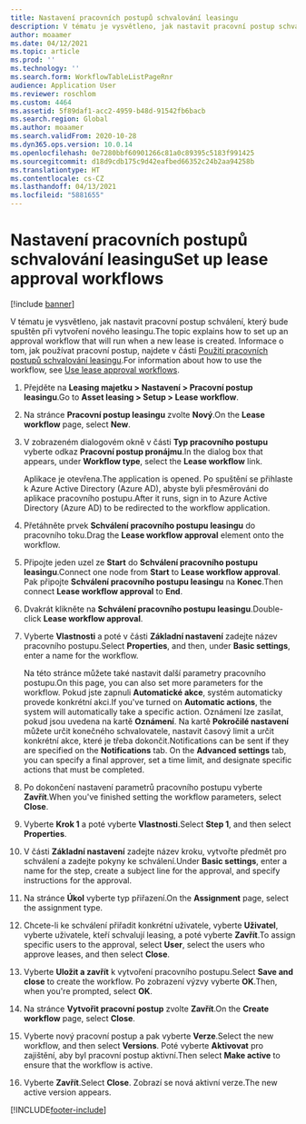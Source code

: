```yaml
---
title: Nastavení pracovních postupů schvalování leasingu
description: V tématu je vysvětleno, jak nastavit pracovní postup schválení, který bude spuštěn při vytvoření nového leasingu.
author: moaamer
ms.date: 04/12/2021
ms.topic: article
ms.prod: ''
ms.technology: ''
ms.search.form: WorkflowTableListPageRnr
audience: Application User
ms.reviewer: roschlom
ms.custom: 4464
ms.assetid: 5f89daf1-acc2-4959-b48d-91542fb6bacb
ms.search.region: Global
ms.author: moaamer
ms.search.validFrom: 2020-10-28
ms.dyn365.ops.version: 10.0.14
ms.openlocfilehash: 0e7280bbf60901266c81a0c89395c5183f991425
ms.sourcegitcommit: d18d9cdb175c9d42eafbed66352c24b2aa94258b
ms.translationtype: HT
ms.contentlocale: cs-CZ
ms.lasthandoff: 04/13/2021
ms.locfileid: "5881655"
---
```

# <a name="set-up-lease-approval-workflows"></a><span data-ttu-id="6d936-103">Nastavení pracovních postupů schvalování leasingu</span><span class="sxs-lookup"><span data-stu-id="6d936-103">Set up lease approval workflows</span></span>

[!include [banner](../includes/banner.md)]

<span data-ttu-id="6d936-104">V tématu je vysvětleno, jak nastavit pracovní postup schválení, který bude spuštěn při vytvoření nového leasingu.</span><span class="sxs-lookup"><span data-stu-id="6d936-104">The topic explains how to set up an approval workflow that will run when a new lease is created.</span></span> <span data-ttu-id="6d936-105">Informace o tom, jak používat pracovní postup, najdete v části [Použití pracovních postupů schvalování leasingu](use-create-lease-wrkflw.md).</span><span class="sxs-lookup"><span data-stu-id="6d936-105">For information about how to use the workflow, see [Use lease approval workflows](use-create-lease-wrkflw.md).</span></span> 

1. <span data-ttu-id="6d936-106">Přejděte na **Leasing majetku \> Nastavení \> Pracovní postup leasingu**.</span><span class="sxs-lookup"><span data-stu-id="6d936-106">Go to **Asset leasing \> Setup \> Lease workflow**.</span></span>
2. <span data-ttu-id="6d936-107">Na stránce **Pracovní postup leasingu** zvolte **Nový**.</span><span class="sxs-lookup"><span data-stu-id="6d936-107">On the **Lease workflow** page, select **New**.</span></span>
3. <span data-ttu-id="6d936-108">V zobrazeném dialogovém okně v části **Typ pracovního postupu** vyberte odkaz **Pracovní postup pronájmu**.</span><span class="sxs-lookup"><span data-stu-id="6d936-108">In the dialog box that appears, under **Workflow type**, select the **Lease workflow** link.</span></span>

    <span data-ttu-id="6d936-109">Aplikace je otevřena.</span><span class="sxs-lookup"><span data-stu-id="6d936-109">The application is opened.</span></span> <span data-ttu-id="6d936-110">Po spuštění se přihlaste k Azure Active Directory (Azure AD), abyste byli přesměrováni do aplikace pracovního postupu.</span><span class="sxs-lookup"><span data-stu-id="6d936-110">After it runs, sign in to Azure Active Directory (Azure AD) to be redirected to the workflow application.</span></span>

4. <span data-ttu-id="6d936-111">Přetáhněte prvek **Schválení pracovního postupu leasingu** do pracovního toku.</span><span class="sxs-lookup"><span data-stu-id="6d936-111">Drag the **Lease workflow approval** element onto the workflow.</span></span>
5. <span data-ttu-id="6d936-112">Připojte jeden uzel ze **Start** do **Schválení pracovního postupu leasingu**.</span><span class="sxs-lookup"><span data-stu-id="6d936-112">Connect one node from **Start** to **Lease workflow approval**.</span></span> <span data-ttu-id="6d936-113">Pak připojte **Schválení pracovního postupu leasingu** na **Konec**.</span><span class="sxs-lookup"><span data-stu-id="6d936-113">Then connect **Lease workflow approval** to **End**.</span></span>
6. <span data-ttu-id="6d936-114">Dvakrát klikněte na **Schválení pracovního postupu leasingu**.</span><span class="sxs-lookup"><span data-stu-id="6d936-114">Double-click **Lease workflow approval**.</span></span>
7. <span data-ttu-id="6d936-115">Vyberte **Vlastnosti** a poté v části **Základní nastavení** zadejte název pracovního postupu.</span><span class="sxs-lookup"><span data-stu-id="6d936-115">Select **Properties**, and then, under **Basic settings**, enter a name for the workflow.</span></span>

    <span data-ttu-id="6d936-116">Na této stránce můžete také nastavit další parametry pracovního postupu.</span><span class="sxs-lookup"><span data-stu-id="6d936-116">On this page, you can also set more parameters for the workflow.</span></span> <span data-ttu-id="6d936-117">Pokud jste zapnuli **Automatické akce**, systém automaticky provede konkrétní akci.</span><span class="sxs-lookup"><span data-stu-id="6d936-117">If you've turned on **Automatic actions**, the system will automatically take a specific action.</span></span> <span data-ttu-id="6d936-118">Oznámení lze zasílat, pokud jsou uvedena na kartě **Oznámení**. Na kartě **Pokročilé nastavení** můžete určit konečného schvalovatele, nastavit časový limit a určit konkrétní akce, které je třeba dokončit.</span><span class="sxs-lookup"><span data-stu-id="6d936-118">Notifications can be sent if they are specified on the **Notifications** tab. On the **Advanced settings** tab, you can specify a final approver, set a time limit, and designate specific actions that must be completed.</span></span>

8. <span data-ttu-id="6d936-119">Po dokončení nastavení parametrů pracovního postupu vyberte **Zavřít**.</span><span class="sxs-lookup"><span data-stu-id="6d936-119">When you've finished setting the workflow parameters, select **Close**.</span></span>
9. <span data-ttu-id="6d936-120">Vyberte **Krok 1** a poté vyberte **Vlastnosti**.</span><span class="sxs-lookup"><span data-stu-id="6d936-120">Select **Step 1**, and then select **Properties**.</span></span>
10. <span data-ttu-id="6d936-121">V části **Základní nastavení** zadejte název kroku, vytvořte předmět pro schválení a zadejte pokyny ke schválení.</span><span class="sxs-lookup"><span data-stu-id="6d936-121">Under **Basic settings**, enter a name for the step, create a subject line for the approval, and specify instructions for the approval.</span></span>
11. <span data-ttu-id="6d936-122">Na stránce **Úkol** vyberte typ přiřazení.</span><span class="sxs-lookup"><span data-stu-id="6d936-122">On the **Assignment** page, select the assignment type.</span></span>
12. <span data-ttu-id="6d936-123">Chcete-li ke schválení přiřadit konkrétní uživatele, vyberte **Uživatel**, vyberte uživatele, kteří schvalují leasing, a poté vyberte **Zavřít**.</span><span class="sxs-lookup"><span data-stu-id="6d936-123">To assign specific users to the approval, select **User**, select the users who approve leases, and then select **Close**.</span></span>
13. <span data-ttu-id="6d936-124">Vyberte **Uložit a zavřít** k vytvoření pracovního postupu.</span><span class="sxs-lookup"><span data-stu-id="6d936-124">Select **Save and close** to create the workflow.</span></span> <span data-ttu-id="6d936-125">Po zobrazení výzvy vyberte **OK**.</span><span class="sxs-lookup"><span data-stu-id="6d936-125">Then, when you're prompted, select **OK**.</span></span>
14. <span data-ttu-id="6d936-126">Na stránce **Vytvořit pracovní postup** zvolte **Zavřít**.</span><span class="sxs-lookup"><span data-stu-id="6d936-126">On the **Create workflow** page, select **Close**.</span></span>
14. <span data-ttu-id="6d936-127">Vyberte nový pracovní postup a pak vyberte **Verze**.</span><span class="sxs-lookup"><span data-stu-id="6d936-127">Select the new workflow, and then select **Versions**.</span></span> <span data-ttu-id="6d936-128">Poté vyberte **Aktivovat** pro zajištění, aby byl pracovní postup aktivní.</span><span class="sxs-lookup"><span data-stu-id="6d936-128">Then select **Make active** to ensure that the workflow is active.</span></span>
15. <span data-ttu-id="6d936-129">Vyberte **Zavřít**.</span><span class="sxs-lookup"><span data-stu-id="6d936-129">Select **Close**.</span></span> <span data-ttu-id="6d936-130">Zobrazí se nová aktivní verze.</span><span class="sxs-lookup"><span data-stu-id="6d936-130">The new active version appears.</span></span>


[!INCLUDE[footer-include](../../includes/footer-banner.md)]

